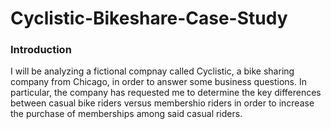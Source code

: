 # Cyclistic-Bikeshare-Case-Study

### Introduction 
I will be analyzing a fictional compnay called Cyclistic, a bike sharing company from Chicago, in order to answer some business questions. In particular, the company has requested me to determine the key differences between casual bike riders versus membershio riders in order to increase the purchase of memberships among said casual riders.   
